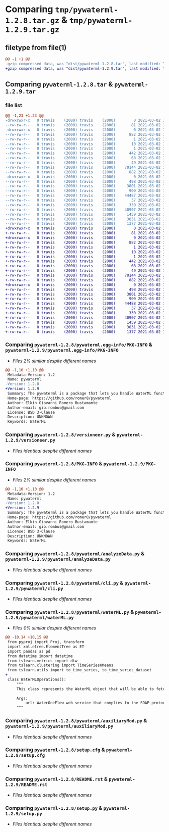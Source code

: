 # Comparing `tmp/pywaterml-1.2.8.tar.gz` & `tmp/pywaterml-1.2.9.tar.gz`

## filetype from file(1)

```diff
@@ -1 +1 @@
-gzip compressed data, was "dist/pywaterml-1.2.8.tar", last modified: Tue Mar  2 18:22:00 2021, max compression
+gzip compressed data, was "dist/pywaterml-1.2.9.tar", last modified: Tue Mar  2 18:46:20 2021, max compression
```

## Comparing `pywaterml-1.2.8.tar` & `pywaterml-1.2.9.tar`

### file list

```diff
@@ -1,23 +1,23 @@
-drwxrwxr-x   0 travis    (2000) travis    (2000)        0 2021-03-02 18:22:00.000000 pywaterml-1.2.8/
--rw-rw-r--   0 travis    (2000) travis    (2000)       81 2021-03-02 18:13:09.000000 pywaterml-1.2.8/MANIFEST.in
-drwxrwxr-x   0 travis    (2000) travis    (2000)        0 2021-03-02 18:22:00.000000 pywaterml-1.2.8/pywaterml.egg-info/
--rw-rw-r--   0 travis    (2000) travis    (2000)      882 2021-03-02 18:22:00.000000 pywaterml-1.2.8/pywaterml.egg-info/PKG-INFO
--rw-rw-r--   0 travis    (2000) travis    (2000)        1 2021-03-02 18:22:00.000000 pywaterml-1.2.8/pywaterml.egg-info/dependency_links.txt
--rw-rw-r--   0 travis    (2000) travis    (2000)       10 2021-03-02 18:22:00.000000 pywaterml-1.2.8/pywaterml.egg-info/top_level.txt
--rw-rw-r--   0 travis    (2000) travis    (2000)        1 2021-03-02 18:22:00.000000 pywaterml-1.2.8/pywaterml.egg-info/not-zip-safe
--rw-rw-r--   0 travis    (2000) travis    (2000)      442 2021-03-02 18:22:00.000000 pywaterml-1.2.8/pywaterml.egg-info/SOURCES.txt
--rw-rw-r--   0 travis    (2000) travis    (2000)       68 2021-03-02 18:22:00.000000 pywaterml-1.2.8/pywaterml.egg-info/requires.txt
--rw-rw-r--   0 travis    (2000) travis    (2000)       49 2021-03-02 18:22:00.000000 pywaterml-1.2.8/pywaterml.egg-info/entry_points.txt
--rw-rw-r--   0 travis    (2000) travis    (2000)    70144 2021-03-02 18:13:09.000000 pywaterml-1.2.8/versioneer.py
--rw-rw-r--   0 travis    (2000) travis    (2000)      882 2021-03-02 18:22:00.000000 pywaterml-1.2.8/PKG-INFO
-drwxrwxr-x   0 travis    (2000) travis    (2000)        0 2021-03-02 18:22:00.000000 pywaterml-1.2.8/pywaterml/
--rw-rw-r--   0 travis    (2000) travis    (2000)      498 2021-03-02 18:22:00.000000 pywaterml-1.2.8/pywaterml/_version.py
--rw-rw-r--   0 travis    (2000) travis    (2000)     3801 2021-03-02 18:13:09.000000 pywaterml-1.2.8/pywaterml/analyzeData.py
--rw-rw-r--   0 travis    (2000) travis    (2000)      900 2021-03-02 18:13:09.000000 pywaterml-1.2.8/pywaterml/cli.py
--rw-rw-r--   0 travis    (2000) travis    (2000)    44487 2021-03-02 18:13:09.000000 pywaterml-1.2.8/pywaterml/waterML.py
--rw-rw-r--   0 travis    (2000) travis    (2000)       37 2021-03-02 18:13:09.000000 pywaterml-1.2.8/pywaterml/__main__.py
--rw-rw-r--   0 travis    (2000) travis    (2000)      330 2021-03-02 18:13:09.000000 pywaterml-1.2.8/pywaterml/__init__.py
--rw-rw-r--   0 travis    (2000) travis    (2000)    40907 2021-03-02 18:13:09.000000 pywaterml-1.2.8/pywaterml/auxiliaryMod.py
--rw-rw-r--   0 travis    (2000) travis    (2000)     1459 2021-03-02 18:22:00.000000 pywaterml-1.2.8/setup.cfg
--rw-rw-r--   0 travis    (2000) travis    (2000)     3831 2021-03-02 18:13:09.000000 pywaterml-1.2.8/README.rst
--rw-rw-r--   0 travis    (2000) travis    (2000)     1377 2021-03-02 18:13:09.000000 pywaterml-1.2.8/setup.py
+drwxrwxr-x   0 travis    (2000) travis    (2000)        0 2021-03-02 18:46:20.000000 pywaterml-1.2.9/
+-rw-rw-r--   0 travis    (2000) travis    (2000)       81 2021-03-02 18:37:21.000000 pywaterml-1.2.9/MANIFEST.in
+drwxrwxr-x   0 travis    (2000) travis    (2000)        0 2021-03-02 18:46:20.000000 pywaterml-1.2.9/pywaterml.egg-info/
+-rw-rw-r--   0 travis    (2000) travis    (2000)      882 2021-03-02 18:46:20.000000 pywaterml-1.2.9/pywaterml.egg-info/PKG-INFO
+-rw-rw-r--   0 travis    (2000) travis    (2000)        1 2021-03-02 18:46:20.000000 pywaterml-1.2.9/pywaterml.egg-info/dependency_links.txt
+-rw-rw-r--   0 travis    (2000) travis    (2000)       10 2021-03-02 18:46:20.000000 pywaterml-1.2.9/pywaterml.egg-info/top_level.txt
+-rw-rw-r--   0 travis    (2000) travis    (2000)        1 2021-03-02 18:46:20.000000 pywaterml-1.2.9/pywaterml.egg-info/not-zip-safe
+-rw-rw-r--   0 travis    (2000) travis    (2000)      442 2021-03-02 18:46:20.000000 pywaterml-1.2.9/pywaterml.egg-info/SOURCES.txt
+-rw-rw-r--   0 travis    (2000) travis    (2000)       68 2021-03-02 18:46:20.000000 pywaterml-1.2.9/pywaterml.egg-info/requires.txt
+-rw-rw-r--   0 travis    (2000) travis    (2000)       49 2021-03-02 18:46:20.000000 pywaterml-1.2.9/pywaterml.egg-info/entry_points.txt
+-rw-rw-r--   0 travis    (2000) travis    (2000)    70144 2021-03-02 18:37:21.000000 pywaterml-1.2.9/versioneer.py
+-rw-rw-r--   0 travis    (2000) travis    (2000)      882 2021-03-02 18:46:20.000000 pywaterml-1.2.9/PKG-INFO
+drwxrwxr-x   0 travis    (2000) travis    (2000)        0 2021-03-02 18:46:20.000000 pywaterml-1.2.9/pywaterml/
+-rw-rw-r--   0 travis    (2000) travis    (2000)      498 2021-03-02 18:46:20.000000 pywaterml-1.2.9/pywaterml/_version.py
+-rw-rw-r--   0 travis    (2000) travis    (2000)     3801 2021-03-02 18:37:21.000000 pywaterml-1.2.9/pywaterml/analyzeData.py
+-rw-rw-r--   0 travis    (2000) travis    (2000)      900 2021-03-02 18:37:21.000000 pywaterml-1.2.9/pywaterml/cli.py
+-rw-rw-r--   0 travis    (2000) travis    (2000)    44488 2021-03-02 18:37:21.000000 pywaterml-1.2.9/pywaterml/waterML.py
+-rw-rw-r--   0 travis    (2000) travis    (2000)       37 2021-03-02 18:37:21.000000 pywaterml-1.2.9/pywaterml/__main__.py
+-rw-rw-r--   0 travis    (2000) travis    (2000)      330 2021-03-02 18:37:21.000000 pywaterml-1.2.9/pywaterml/__init__.py
+-rw-rw-r--   0 travis    (2000) travis    (2000)    40907 2021-03-02 18:37:21.000000 pywaterml-1.2.9/pywaterml/auxiliaryMod.py
+-rw-rw-r--   0 travis    (2000) travis    (2000)     1459 2021-03-02 18:46:20.000000 pywaterml-1.2.9/setup.cfg
+-rw-rw-r--   0 travis    (2000) travis    (2000)     3831 2021-03-02 18:37:21.000000 pywaterml-1.2.9/README.rst
+-rw-rw-r--   0 travis    (2000) travis    (2000)     1377 2021-03-02 18:37:21.000000 pywaterml-1.2.9/setup.py
```

### Comparing `pywaterml-1.2.8/pywaterml.egg-info/PKG-INFO` & `pywaterml-1.2.9/pywaterml.egg-info/PKG-INFO`

 * *Files 2% similar despite different names*

```diff
@@ -1,10 +1,10 @@
 Metadata-Version: 1.2
 Name: pywaterml
-Version: 1.2.8
+Version: 1.2.9
 Summary: The pywaterml is a package that lets you handle WaterML functions such as GetValues, GetSitesInfo, etc. In addition it lets offers extra functions such as mean interpolation for data with gaps
 Home-page: https://github.com/romer8/pywaterml
 Author: Elkin Giovanni Romero Bustamante
 Author-email: gio.rombus@gmail.com
 License: BSD 3-Clause
 Description: UNKNOWN
 Keywords: WaterML
```

### Comparing `pywaterml-1.2.8/versioneer.py` & `pywaterml-1.2.9/versioneer.py`

 * *Files identical despite different names*

### Comparing `pywaterml-1.2.8/PKG-INFO` & `pywaterml-1.2.9/PKG-INFO`

 * *Files 2% similar despite different names*

```diff
@@ -1,10 +1,10 @@
 Metadata-Version: 1.2
 Name: pywaterml
-Version: 1.2.8
+Version: 1.2.9
 Summary: The pywaterml is a package that lets you handle WaterML functions such as GetValues, GetSitesInfo, etc. In addition it lets offers extra functions such as mean interpolation for data with gaps
 Home-page: https://github.com/romer8/pywaterml
 Author: Elkin Giovanni Romero Bustamante
 Author-email: gio.rombus@gmail.com
 License: BSD 3-Clause
 Description: UNKNOWN
 Keywords: WaterML
```

### Comparing `pywaterml-1.2.8/pywaterml/analyzeData.py` & `pywaterml-1.2.9/pywaterml/analyzeData.py`

 * *Files identical despite different names*

### Comparing `pywaterml-1.2.8/pywaterml/cli.py` & `pywaterml-1.2.9/pywaterml/cli.py`

 * *Files identical despite different names*

### Comparing `pywaterml-1.2.8/pywaterml/waterML.py` & `pywaterml-1.2.9/pywaterml/waterML.py`

 * *Files 0% similar despite different names*

```diff
@@ -10,14 +10,15 @@
 from pyproj import Proj, transform
 import xml.etree.ElementTree as ET
 import pandas as pd
 from datetime import datetime
 from tslearn.metrics import dtw
 from tslearn.clustering import TimeSeriesKMeans
 from tslearn.utils import to_time_series, to_time_series_dataset
+
 class WaterMLOperations():
     """
     This class represents the WaterML object that will be able to fetch and analyze Data from 'WaterML' and 'WaterOneFlow' Web Services
 
     Args:
         url: WaterOneFlow web service that complies to the SOAP protocol
     """
```

### Comparing `pywaterml-1.2.8/pywaterml/auxiliaryMod.py` & `pywaterml-1.2.9/pywaterml/auxiliaryMod.py`

 * *Files identical despite different names*

### Comparing `pywaterml-1.2.8/setup.cfg` & `pywaterml-1.2.9/setup.cfg`

 * *Files identical despite different names*

### Comparing `pywaterml-1.2.8/README.rst` & `pywaterml-1.2.9/README.rst`

 * *Files identical despite different names*

### Comparing `pywaterml-1.2.8/setup.py` & `pywaterml-1.2.9/setup.py`

 * *Files identical despite different names*

